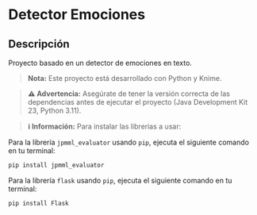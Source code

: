 # Detector Emociones

## Descripción
Proyecto basado en un detector de emociones en texto.

> **Nota:** Este proyecto está desarrollado con Python y Knime.

> **⚠️ Advertencia:** Asegúrate de tener la versión correcta de las dependencias antes de ejecutar el proyecto (Java Development Kit 23, Python 3.11).

> **ℹ️ Información:** Para instalar las librerias a usar:

Para la librería `jpmml_evaluator` usando `pip`, ejecuta el siguiente comando en tu terminal:

```bash
pip install jpmml_evaluator
```

Para la librería `flask` usando `pip`, ejecuta el siguiente comando en tu terminal:
```bash
pip install Flask
```
